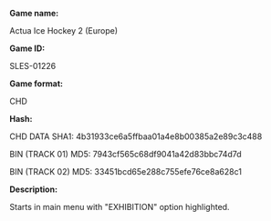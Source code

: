 ﻿**Game name:**

Actua Ice Hockey 2 (Europe)

**Game ID:**

SLES-01226

**Game format:**

CHD

**Hash:**

CHD DATA SHA1: 4b31933ce6a5ffbaa01a4e8b00385a2e89c3c488

BIN (TRACK 01) MD5: 7943cf565c68df9041a42d83bbc74d7d

BIN (TRACK 02) MD5: 33451bcd65e288c755efe76ce8a628c1

**Description:**

Starts in main menu with "EXHIBITION" option highlighted.
